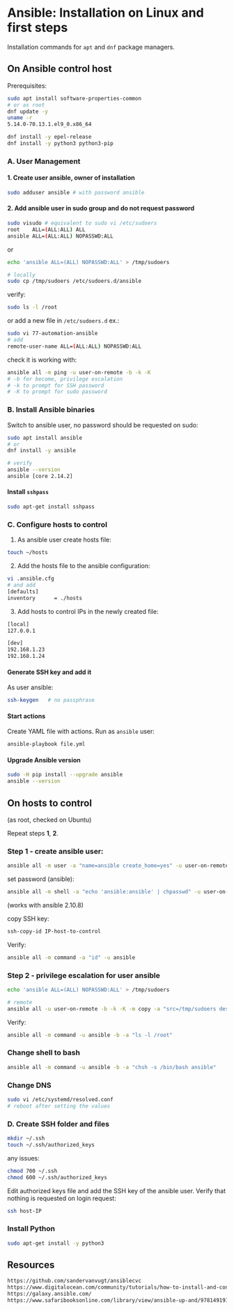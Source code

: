 # Ansible: Installation on Linux and first steps

Installation commands for `apt` and `dnf` package managers.

## On Ansible control host

Prerequisites:

```sh
sudo apt install software-properties-common
# or as root
dnf update -y
uname -r
5.14.0-70.13.1.el9_0.x86_64

dnf install -y epel-release
dnf install -y python3 python3-pip
```

### A. User Management

#### 1. Create user ansible, owner of installation

```sh
sudo adduser ansible # with password ansible
```

#### 2. Add ansible user in sudo group and do not request password

```sh
sudo visudo # equivalent to sudo vi /etc/sudoers
root    ALL=(ALL:ALL) ALL
ansible ALL=(ALL:ALL) NOPASSWD:ALL
```

or

```sh
echo 'ansible ALL=(ALL) NOPASSWD:ALL' > /tmp/sudoers

# locally
sudo cp /tmp/sudoers /etc/sudoers.d/ansible
```

verify:
```sh
sudo ls -l /root
```

or add a new file in `/etc/sudoers.d` ex.:

```sh
sudo vi 77-automation-ansible
# add
remote-user-name ALL=(ALL:ALL) NOPASSWD:ALL
```

check it is working with:

```sh
ansible all -m ping -u user-on-remote -b -k -K
# -b for become, privilege escalation
# -k to prompt for SSH password
# -K to prompt for sudo password
```

### B. Install Ansible binaries

Switch to ansible user, no password should be requested on sudo:

```sh
sudo apt install ansible
# or
dnf install -y ansible

# verify
ansible --version
ansible [core 2.14.2]
```

#### Install `sshpass`

```sh
sudo apt-get install sshpass
```

### C. Configure hosts to control

1. As ansible user create hosts file:

```sh
touch ~/hosts
```

2. Add the hosts file to the ansible configuration:

```sh
vi .ansible.cfg 
# and add
[defaults]
inventory      = ./hosts
```

3. Add hosts to control IPs in the newly created file:

```sh
[local]
127.0.0.1

[dev]
192.168.1.23
192.168.1.24
```

#### Generate SSH key and add it

As user ansible:

```sh
ssh-keygen   # no passphrase
```

#### Start actions

Create YAML file with actions. Run as `ansible` user:

```sh
ansible-playbook file.yml
```

#### Upgrade Ansible version

```sh
sudo -H pip install --upgrade ansible
ansible --version
```

## On hosts to control 
(as root, checked on Ubuntu)

Repeat steps **1**, **2**.

### Step 1 - create ansible user:

```sh
ansible all -m user -a "name=ansible create_home=yes" -u user-on-remote -b -k -K
```

set password (ansible):

```sh
ansible all -m shell -a "echo 'ansible:ansible' | chpasswd" -u user-on-remote -b -k -K
```
(works with ansible 2.10.8)

copy SSH key:

```sh
ssh-copy-id IP-host-to-control
```

Verify:

```sh
ansible all -m command -a "id" -u ansible
```

### Step 2 - privilege escalation for user ansible

```sh
echo 'ansible ALL=(ALL) NOPASSWD:ALL' > /tmp/sudoers

# remote
ansible all -u user-on-remote -b -k -K -m copy -a "src=/tmp/sudoers dest=/etc/sudoers.d/ansible"
```

Verify:

```sh
ansible all -m command -u ansible -b -a "ls -l /root"
```

### Change shell to bash

```sh
ansible all -m command -u ansible -b -a "chsh -s /bin/bash ansible"
```

### Change DNS

```sh
sudo vi /etc/systemd/resolved.conf
# reboot after setting the values
```

### D. Create SSH folder and files

```sh
mkdir ~/.ssh
touch ~/.ssh/authorized_keys
```
any issues:
```sh
chmod 700 ~/.ssh
chmod 600 ~/.ssh/authorized_keys
```

Edit authorized keys file and add the SSH key of the ansible user.
Verify that nothing is requested on login request:

```sh
ssh host-IP
```

### Install Python

```sh
sudo apt-get install -y python3
```

## Resources

```html
https://github.com/sandervanvugt/ansiblecvc
https://www.digitalocean.com/community/tutorials/how-to-install-and-configure-ansible-on-rocky-linux-8
https://galaxy.ansible.com/
https://www.safaribooksonline.com/library/view/ansible-up-and/9781491915318/ch04.html
```
